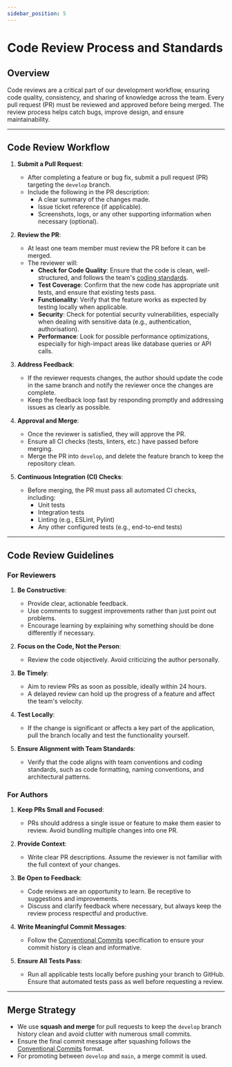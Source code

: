 ```yaml
---
sidebar_position: 5
---
```


# Code Review Process and Standards

## Overview

Code reviews are a critical part of our development workflow, ensuring code quality, consistency, and sharing of knowledge across the team. Every pull request (PR) must be reviewed and approved before being merged. The review process helps catch bugs, improve design, and ensure maintainability.

---

## Code Review Workflow

1. **Submit a Pull Request**:

   - After completing a feature or bug fix, submit a pull request (PR) targeting the `develop` branch.
   - Include the following in the PR description:
     - A clear summary of the changes made.
     - Issue ticket reference (if applicable).
     - Screenshots, logs, or any other supporting information when necessary (optional).

2. **Review the PR**:

   - At least one team member must review the PR before it can be merged.
   - The reviewer will:
     - **Check for Code Quality**: Ensure that the code is clean, well-structured, and follows the team's [coding standards](../general-development-practices/coding-standards.md).
     - **Test Coverage**: Confirm that the new code has appropriate unit tests, and ensure that existing tests pass.
     - **Functionality**: Verify that the feature works as expected by testing locally when applicable.
     - **Security**: Check for potential security vulnerabilities, especially when dealing with sensitive data (e.g., authentication, authorisation).
     - **Performance**: Look for possible performance optimizations, especially for high-impact areas like database queries or API calls.

3. **Address Feedback**:

   - If the reviewer requests changes, the author should update the code in the same branch and notify the reviewer once the changes are complete.
   - Keep the feedback loop fast by responding promptly and addressing issues as clearly as possible.

4. **Approval and Merge**:

   - Once the reviewer is satisfied, they will approve the PR.
   - Ensure all CI checks (tests, linters, etc.) have passed before merging.
   - Merge the PR into `develop`, and delete the feature branch to keep the repository clean.

5. **Continuous Integration (CI) Checks**:
   - Before merging, the PR must pass all automated CI checks, including:
     - Unit tests
     - Integration tests
     - Linting (e.g., ESLint, Pylint)
     - Any other configured tests (e.g., end-to-end tests)

---

## Code Review Guidelines

### For Reviewers

1. **Be Constructive**:

   - Provide clear, actionable feedback.
   - Use comments to suggest improvements rather than just point out problems.
   - Encourage learning by explaining why something should be done differently if necessary.

2. **Focus on the Code, Not the Person**:

   - Review the code objectively. Avoid criticizing the author personally.

3. **Be Timely**:

   - Aim to review PRs as soon as possible, ideally within 24 hours.
   - A delayed review can hold up the progress of a feature and affect the team's velocity.

4. **Test Locally**:

   - If the change is significant or affects a key part of the application, pull the branch locally and test the functionality yourself.

5. **Ensure Alignment with Team Standards**:
   - Verify that the code aligns with team conventions and coding standards, such as code formatting, naming conventions, and architectural patterns.

### For Authors

1. **Keep PRs Small and Focused**:

   - PRs should address a single issue or feature to make them easier to review. Avoid bundling multiple changes into one PR.

2. **Provide Context**:

   - Write clear PR descriptions. Assume the reviewer is not familiar with the full context of your changes.

3. **Be Open to Feedback**:

   - Code reviews are an opportunity to learn. Be receptive to suggestions and improvements.
   - Discuss and clarify feedback where necessary, but always keep the review process respectful and productive.

4. **Write Meaningful Commit Messages**:

   - Follow the [Conventional Commits](../general-development-practices/coding-standards.md#commit-message-standards-conventional-commits) specification to ensure your commit history is clean and informative.

5. **Ensure All Tests Pass**:
   - Run all applicable tests locally before pushing your branch to GitHub. Ensure that automated tests pass as well before requesting a review.

---

## Merge Strategy

- We use **squash and merge** for pull requests to keep the `develop` branch history clean and avoid clutter with numerous small commits.
- Ensure the final commit message after squashing follows the [Conventional Commits](../general-development-practices/coding-standards.md#commit-message-standards-conventional-commits) format.
- For promoting between `develop` and `main`, a merge commit is used.
